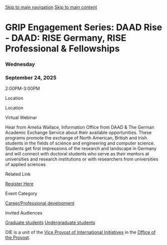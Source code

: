 [Skip to main navigation](https://ea.oie.gatech.edu/event/2025/09/24/grip-engagement-series-daad-rise-daad-rise-germany-rise-professional-fellowships#main-navigation) [Skip to main content](https://ea.oie.gatech.edu/event/2025/09/24/grip-engagement-series-daad-rise-daad-rise-germany-rise-professional-fellowships#main-content)

# GRIP Engagement Series: DAAD Rise - DAAD: RISE Germany, RISE Professional & Fellowships

### Wednesday

### September  24,   2025

2:00PM-3:00PM

Location

Location

Virtual Webinar

Hear from Amelia Wallace, Information Office from DAAD & The German Academic Exchange Service about their available opportunities. These programs promote the exchange of North American, British and Irish students in the fields of science and engineering and computer science. Students get first impressions of the research and landscape in Germany and will connect with doctoral students who serve as their mentors at universities and research institutions or with researchers from universities of applied sciences

Related Link


[Register Here](https://events.teams.microsoft.com/event/1d122866-d405-4987-b7d2-253b95808429@482198bb-ae7b-4b25-8b7a-6d7f32faa083)

Event Category


[Career/Professional development](https://ea.oie.gatech.edu/event-categories/careerprofessional-development)

Invited Audiences


[Graduate students](https://ea.oie.gatech.edu/invited-audience/graduate-students) [Undergraduate students](https://ea.oie.gatech.edu/invited-audience/undergraduate-students)

OIE is a unit of the [Vice Provost of International Initiatives](https://global.gatech.edu/) in the [Office of the Provost](https://provost.gatech.edu/).